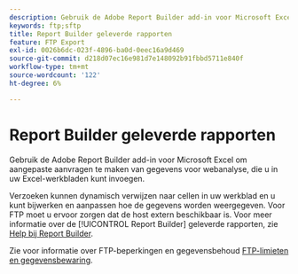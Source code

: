 ```yaml
---
description: Gebruik de Adobe Report Builder add-in voor Microsoft Excel om aangepaste aanvragen te maken van gegevens voor webanalyse, die u in uw Excel-werkbladen kunt invoegen.
keywords: ftp;sftp
title: Report Builder geleverde rapporten
feature: FTP Export
exl-id: 0026b6dc-023f-4896-ba0d-0eec16a9d469
source-git-commit: d218d07ec16e981d7e148092b91fbbd5711e840f
workflow-type: tm+mt
source-wordcount: '122'
ht-degree: 6%

---
```


# Report Builder geleverde rapporten

Gebruik de Adobe Report Builder add-in voor Microsoft Excel om aangepaste aanvragen te maken van gegevens voor webanalyse, die u in uw Excel-werkbladen kunt invoegen.

Verzoeken kunnen dynamisch verwijzen naar cellen in uw werkblad en u kunt bijwerken en aanpassen hoe de gegevens worden weergegeven. Voor FTP moet u ervoor zorgen dat de host extern beschikbaar is. Voor meer informatie over de [!UICONTROL Report Builder] geleverde rapporten, zie [Help bij Report Builder](https://experienceleague.adobe.com/docs/analytics/analyze/report-builder/home.html).

Zie voor informatie over FTP-beperkingen en gegevensbehoud [FTP-limieten en gegevensbewaring](/help/export/ftp-and-sftp/ftp-limits.md).
